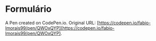 # Formulário

A Pen created on CodePen.io. Original URL: [https://codepen.io/fabio-lmorais99/pen/QWOxQYP](https://codepen.io/fabio-lmorais99/pen/QWOxQYP).


